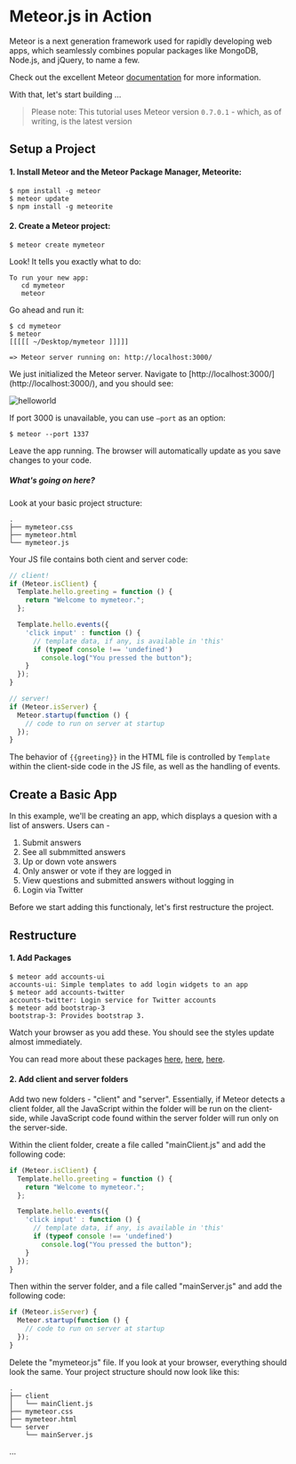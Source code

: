 # Meteor.js in Action

Meteor is a next generation framework used for rapidly developing web apps, which seamlessly combines popular packages like MongoDB, Node.js, and jQuery, to name a few.

Check out the excellent Meteor [documentation](http://docs.meteor.com/) for more information. 

With that, let's start building …

> Please note: This tutorial uses Meteor version `0.7.0.1` - which, as of writing, is the latest version

## Setup a Project

#### 1. Install Meteor and the Meteor Package Manager, Meteorite:
```shell
$ npm install -g meteor
$ meteor update
$ npm install -g meteorite
```

#### 2. Create a Meteor project:

```shell
$ meteor create mymeteor
```

Look! It tells you exactly what to do:

```shell
To run your new app:
   cd mymeteor
   meteor
```

Go ahead and run it:

```shell
$ cd mymeteor
$ meteor
[[[[[ ~/Desktop/mymeteor ]]]]]

=> Meteor server running on: http://localhost:3000/
```

We just initialized the Meteor server. Navigate to [http://localhost:3000/]
(http://localhost:3000/), and you should see:

![helloworld](https://raw.github.com/mjhea0/meteor-in-action/master/helloworld.png)

If port 3000 is unavailable, you can use `–port` as an option:

```shell
$ meteor --port 1337
```

Leave the app running. The browser will automatically update as you save changes to your code.

##### What's going on here?

Look at your basic project structure:

```shell
.
├── mymeteor.css
├── mymeteor.html
└── mymeteor.js
```

Your JS file contains both cient and server code:
  ```javascript
  // client!
  if (Meteor.isClient) {
    Template.hello.greeting = function () {
      return "Welcome to mymeteor.";
    };

    Template.hello.events({
      'click input' : function () {
        // template data, if any, is available in 'this'
        if (typeof console !== 'undefined')
          console.log("You pressed the button");
      }
    });
  }

  // server!
  if (Meteor.isServer) {
    Meteor.startup(function () {
      // code to run on server at startup
    });
  }
  ```

The behavior of `{{greeting}}` in the HTML file is controlled by `Template` within the client-side code in the JS file, as well as the handling of events.

## Create a Basic App

In this example, we'll be creating an app, which displays a quesion with a list of answers. Users can -

1. Submit answers
2. See all submmitted answers
3. Up or down vote answers
4. Only answer or vote if they are logged in
5. View questions and submitted answers without logging in
6. Login via Twitter

Before we start adding this functionaly, let's first restructure the project.

## Restructure

#### 1. Add Packages

```shell
$ meteor add accounts-ui
accounts-ui: Simple templates to add login widgets to an app
$ meteor add accounts-twitter
accounts-twitter: Login service for Twitter accounts
$ meteor add bootstrap-3
bootstrap-3: Provides bootstrap 3.
```

Watch your browser as you add these. You should see the styles update almost immediately.

You can read more about these packages [here](http://docs.meteor.com/#accountsui), [here](http://docs.meteor.com/#accounts_api), [here](https://github.com/mangasocial/meteor-bootstrap-3).

#### 2. Add client and server folders

Add two new folders - "client" and "server". Essentially, if Meteor detects a client folder, all the JavaScript within the folder will be run on the client-side, while JavaScript code found within the server folder will run only on the server-side.

Within the client folder, create a file called "mainClient.js" and add the following code:

```javascript
if (Meteor.isClient) {
  Template.hello.greeting = function () {
    return "Welcome to mymeteor.";
  };

  Template.hello.events({
    'click input' : function () {
      // template data, if any, is available in 'this'
      if (typeof console !== 'undefined')
        console.log("You pressed the button");
    }
  });
}
```

Then within the server folder, and a file called "mainServer.js" and add the following code:

```javascript
if (Meteor.isServer) {
  Meteor.startup(function () {
    // code to run on server at startup
  });
}
```

Delete the "mymeteor.js" file. If you look at your browser, everything should look the same. Your project structure should now look like this:

```shell
.
├── client
│   └── mainClient.js
├── mymeteor.css
├── mymeteor.html
└── server
    └── mainServer.js
```

...

